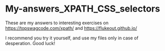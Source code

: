 # My-answers_XPATH_CSS_selectors
These are my answers to interesting exercises on ﻿
https://topswagcode.com/xpath/
and
https://flukeout.github.io/

I recommend you try it yourself, and use my files only in case of desperation. Good luck!

